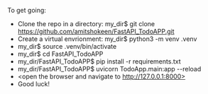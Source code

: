 To get going:
* Clone the repo in a directory: my_dir$ git clone https://github.com/amitshokeen/FastAPI_TodoAPP.git
* Create a virtual envrionment: my_dir$ python3 -m venv .venv
* my_dir$ source .venv/bin/activate
* my_dir$ cd FastAPI_TodoAPP
* my_dir/FastAPI_TodoAPP$ pip install -r requirements.txt
* my_dir/FastAPI_TodoAPP$ uvicorn TodoApp.main:app --reload
* <open the browser and navigate to http://127.0.0.1:8000>
* Good luck!

